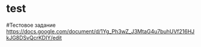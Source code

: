 # test

#Тестовое задание
https://docs.google.com/document/d/1Yg_Ph3wZ_J3MtaG4u7buhUVf216HJkJG8DSvQcrKDIY/edit
